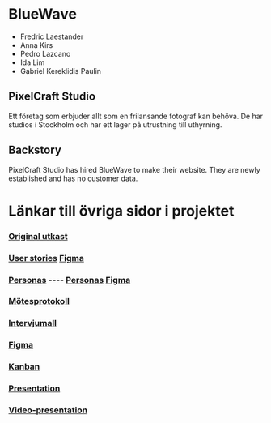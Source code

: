 # BlueWave
+ Fredric Laestander
+ Anna Kirs
+ Pedro Lazcano
+ Ida Lim
+ Gabriel Kereklidis Paulin



## PixelCraft Studio
Ett företag som erbjuder allt som en frilansande fotograf kan behöva. De har studios i Stockholm och har ett lager på utrustning till uthyrning.

## Backstory
PixelCraft Studio has hired BlueWave to make their website. They are newly established and has no customer data. 



# Länkar till övriga sidor i projektet
### [Original utkast](/Documentation/startup.md)  
### [User stories](/Research/user-stories.md) [Figma](https://www.figma.com/design/ImHSrISVuH24ZQWWZIHFMo/U01?node-id=12-103&t=BHoY2PcIYBrxohEU-1)  
### [Personas](/Research/personas.md) ---- [Personas](/Research/PersonaG.md) [Figma](https://www.figma.com/design/ImHSrISVuH24ZQWWZIHFMo/U01?node-id=12-103&t=BHoY2PcIYBrxohEU-1)    
### [Mötesprotokoll](/Documentation/meetingsprotocols.md)  
### [Intervjumall](/Research/intervjumall.md)  
### [Figma](https://www.figma.com/design/ImHSrISVuH24ZQWWZIHFMo/U01?node-id=0-1&t=BHoY2PcIYBrxohEU-1)  
### [Kanban](https://github.com/orgs/chas-academy/projects/120)
### [Presentation](https://www.canva.com/design/DAGVHw-SKIk/F60EH8t-N-yB5kY1weHhew/view?utm_content=DAGVHw-SKIk&utm_campaign=designshare&utm_medium=link&utm_source=editor)
### [Video-presentation](https://drive.google.com/file/d/1zMvi7FqjzkxTTp0ExjhH8dXTlf_1ybQt/view?pli=1)
